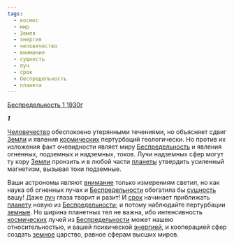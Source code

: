 ```yaml
---
tags:
  - космос
  - мир
  - Земля
  - энергия
  - человечество
  - внимание
  - сущность
  - луч
  - срок
  - беспредельность
  - планета
---
```

[Беспредельность 1 1930г](https://127.0.0.1:4002/agni/1930)

___1___

[Человечество](../../../tags/#человечество) обеспокоено утерянными течениями, но объясняет сдвиг [Земли](../../../tags/#Земля) и явления [космических](../../../tags/#космос) пертурбаций геологически. Но против их изложения факт очевидности являет миру [Беспредельность](../../../tags/#беспредельность) и явления огненных, подземных и надземных, токов. Лучи надземных сфер могут ту кору [Земли](../../../tags/#Земля) пронзить и в любой части [планеты](../../../tags/#планета) утвердить усиленный магнетизм, вызывая токи подземные.   

Ваши астрономы являют [внимание](../../../tags/#внимание) только измерениям светил, но как наука об огненных лучах и [Беспредельности](../../../tags/#беспредельность) обогатила бы [сущность](../../../tags/#сущность) вашу! Даже [луч](../../../tags/#луч) глаза творит и разит! И [срок](../../../tags/#срок) начинает приближать [планету](../../../tags/#планета) новую из [Беспредельности](../../../tags/#беспредельность); и потому наблюдайте пертурбации [земные](../../../tags/#Земля). Но ширина планетных тел не важна, ибо интенсивность [космических](../../../tags/#космос) лучей из [Беспредельности](../../../tags/#беспредельность) может нашею относительностью, и вашей психической [энергией](../../../tags/#энергия), и кооперацией сфер создать [земное](../../../tags/#Земля) царство, равное сферам высших миров.